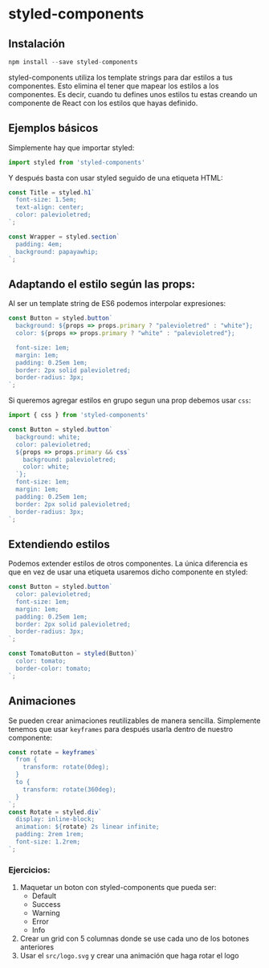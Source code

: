 # styled-components

## Instalación

```js
npm install --save styled-components
```

styled-components utiliza los template strings para dar estilos a tus componentes.
Esto elimina el tener que mapear los estilos a los componentes. Es decir, cuando tu defines unos estilos tu estas creando un componente de React con los estilos que hayas definido.

## Ejemplos básicos

Simplemente hay que importar styled:

```js
import styled from 'styled-components'
```

Y después basta con usar styled seguido de una etiqueta HTML:

```js
const Title = styled.h1`
  font-size: 1.5em;
  text-align: center;
  color: palevioletred;
`;
```

```js
const Wrapper = styled.section`
  padding: 4em;
  background: papayawhip;
`;
```


## Adaptando el estilo según las props:

Al ser un template string de ES6 podemos interpolar expresiones:

```js
const Button = styled.button`
  background: ${props => props.primary ? "palevioletred" : "white"};
  color: ${props => props.primary ? "white" : "palevioletred"};

  font-size: 1em;
  margin: 1em;
  padding: 0.25em 1em;
  border: 2px solid palevioletred;
  border-radius: 3px;
`;
```

Si queremos agregar estilos en grupo segun una prop debemos usar `css`:

```js
import { css } from 'styled-components'
```

```js
const Button = styled.button`
  background: white;
  color: palevioletred;
  ${props => props.primary && css`
    background: palevioletred;
    color: white;
  `};
  font-size: 1em;
  margin: 1em;
  padding: 0.25em 1em;
  border: 2px solid palevioletred;
  border-radius: 3px;
`;
```

## Extendiendo estilos

Podemos extender estilos de otros componentes. La única diferencia es que en vez de usar una etiqueta usaremos dicho componente en styled:

```js
const Button = styled.button`
  color: palevioletred;
  font-size: 1em;
  margin: 1em;
  padding: 0.25em 1em;
  border: 2px solid palevioletred;
  border-radius: 3px;
`;

const TomatoButton = styled(Button)`
  color: tomato;
  border-color: tomato;
`;
```

## Animaciones

Se pueden crear animaciones reutilizables de manera sencilla. Simplemente tenemos que usar `keyframes` para después usarla dentro de nuestro componente:

```js
const rotate = keyframes`
  from {
    transform: rotate(0deg);
  }
  to {
    transform: rotate(360deg);
  }
`;
const Rotate = styled.div`
  display: inline-block;
  animation: ${rotate} 2s linear infinite;
  padding: 2rem 1rem;
  font-size: 1.2rem;
`;
```

### Ejercicios:

1. Maquetar un boton con styled-components que pueda ser:
    * Default
    * Success
    * Warning
    * Error
    * Info
2. Crear un grid con 5 columnas donde se use cada uno de los botones anteriores
3. Usar el `src/logo.svg` y crear una animación que haga rotar el logo